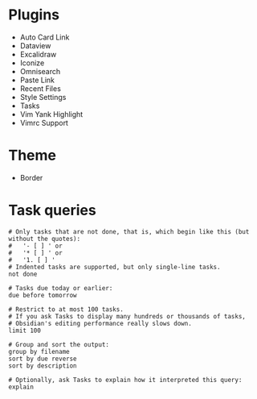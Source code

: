 # Plugins

- Auto Card Link
- Dataview
- Excalidraw
- Iconize
- Omnisearch
- Paste Link
- Recent Files
- Style Settings
- Tasks
- Vim Yank Highlight
- Vimrc Support

# Theme
- Border
  
# Task queries

```tasks
# Only tasks that are not done, that is, which begin like this (but without the quotes):
#   '- [ ] ' or
#   '* [ ] ' or
#   '1. [ ] '
# Indented tasks are supported, but only single-line tasks.
not done

# Tasks due today or earlier:
due before tomorrow

# Restrict to at most 100 tasks.
# If you ask Tasks to display many hundreds or thousands of tasks,
# Obsidian's editing performance really slows down.
limit 100

# Group and sort the output:
group by filename
sort by due reverse
sort by description

# Optionally, ask Tasks to explain how it interpreted this query:
explain
```
